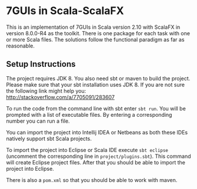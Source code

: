 7GUIs in Scala-ScalaFX
======================

This is an implementation of 7GUIs in Scala version 2.10 with ScalaFX in
version 8.0.0-R4 as the toolkit. There is one package for each task with one
or more Scala files. The solutions follow the functional paradigm as far as
reasonable.


Setup Instructions
------------------

The project requires JDK 8. You also need sbt or maven to build the project.
Please make sure that your sbt installation uses JDK 8. If you are not sure
the following link might help you: http://stackoverflow.com/a/7705091/283607

To run the code from the command line with sbt enter `sbt run`. You will be
prompted with a list of executable files. By entering a corresponding number
you can run a file.

You can import the project into Intellij IDEA or Netbeans as both these
IDEs natively support sbt Scala projects.

To import the project into Eclipse or Scala IDE execute `sbt eclipse`
(uncomment the corresponding line in `project/plugins.sbt`).
This command will create Eclipse project files. After that you should
be able to import the project into Eclipse.

There is also a `pom.xml` so that you should be able to work with maven.